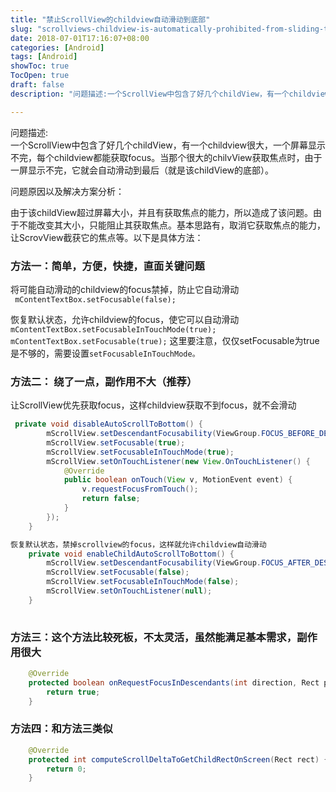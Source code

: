 ```yaml
---
title: "禁止ScrollView的childview自动滑动到底部"
slug: "scrollviews-childview-is-automatically-prohibited-from-sliding-to-the-end"
date: 2018-07-01T17:16:07+08:00
categories: [Android]
tags: [Android]
showToc: true
TocOpen: true
draft: false
description: "问题描述:一个ScrollView中包含了好几个childView，有一个childview很大，一个屏幕显示不完，每个childview都"

---
```

                
问题描述:  
一个ScrollView中包含了好几个childView，有一个childview很大，一个屏幕显示不完，每个childview都能获取focus。当那个很大的chilvView获取焦点时，由于一屏显示不完，它就会自动滑动到最后（就是该childView的底部）。  

问题原因以及解决方案分析：  

由于该childView超过屏幕大小，并且有获取焦点的能力，所以造成了该问题。由于不能改变其大小，只能阻止其获取焦点。基本思路有，取消它获取焦点的能力，让ScrovView截获它的焦点等。以下是具体方法：  

### 方法一：简单，方便，快捷，直面关键问题  

将可能自动滑动的childview的focus禁掉，防止它自动滑动  
           ` mContentTextBox.setFocusable(false);`  

恢复默认状态，允许childview的focus，使它可以自动滑动  
`mContentTextBox.setFocusableInTouchMode(true);
mContentTextBox.setFocusable(true);`
这里要注意，仅仅setFocusable为true是不够的，需要设置`setFocusableInTouchMode。`  

### 方法二： 绕了一点，副作用不大（推荐）  

让ScrollView优先获取focus，这样childview获取不到focus，就不会滑动  
```java
 private void disableAutoScrollToBottom() {
        mScrollView.setDescendantFocusability(ViewGroup.FOCUS_BEFORE_DESCENDANTS);
        mScrollView.setFocusable(true);
        mScrollView.setFocusableInTouchMode(true);
        mScrollView.setOnTouchListener(new View.OnTouchListener() {
            @Override
            public boolean onTouch(View v, MotionEvent event) {
                v.requestFocusFromTouch();
                return false;
            }
        });
    }

恢复默认状态，禁掉scrollview的focus，这样就允许childview自动滑动
    private void enableChildAutoScrollToBottom() {
        mScrollView.setDescendantFocusability(ViewGroup.FOCUS_AFTER_DESCENDANTS);
        mScrollView.setFocusable(false);
        mScrollView.setFocusableInTouchMode(false);
        mScrollView.setOnTouchListener(null);
    }
 
```
### 方法三：这个方法比较死板，不太灵活，虽然能满足基本需求，副作用很大
```java
    @Override
    protected boolean onRequestFocusInDescendants(int direction, Rect previouslyFocusedRect) {
        return true;
    }
```
### 方法四：和方法三类似
```java
    @Override
    protected int computeScrollDeltaToGetChildRectOnScreen(Rect rect) {
        return 0;
    }
```